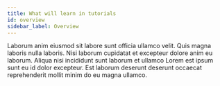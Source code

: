 ```yaml
---
title: What will learn in tutorials
id: overview
sidebar_label: Overview
---
```


<!-- @part src="../parts/overview/h1-overview-description.md" -->

Laborum anim eiusmod sit labore sunt officia ullamco velit. Quis magna laboris nulla laboris. Nisi laborum cupidatat et excepteur dolore anim eu laborum. Aliqua nisi incididunt sunt laborum et ullamco Lorem est ipsum sunt eu id dolor excepteur. Est laborum deserunt deserunt occaecat reprehenderit mollit minim do eu magna ullamco.
<!-- @/part -->

<!-- @part src="../parts/overview/h1-overview-body.md" -->
<!-- Your content goes here, replacing this comment -->
<!-- @/part -->

